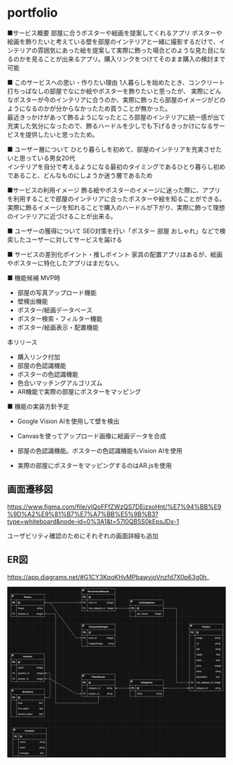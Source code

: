 # portfolio
■サービス概要
部屋に合うポスターや絵画を提案してくれるアプリ
ポスターや絵画を飾りたいと考えている壁を部屋のインテリアと一緒に撮影するだけで、インテリアの雰囲気にあった絵を提案して実際に飾った場合どのような見た目になるのかを見ることが出来るアプリ。購入リンクをつけてそのまま購入の検討まで可能

■ このサービスへの思い・作りたい理由
1人暮らしを始めたとき、コンクリート打ちっぱなしの部屋でなにか絵やポスターを飾りたいと思ったが、  実際にどんなポスターが今のインテリアに合うのか、実際に飾ったら部屋のイメージがどのようになるのかが分からなかったため買うことが無かった。  
最近きっかけがあって飾るようになったところ部屋のインテリアに統一感が出て充実した気分になったので、飾るハードルを少しでも下げるきっかけになるサービスを提供したいと思ったため。

■ ユーザー層について
ひとり暮らしを初めて、部屋のインテリアを充実させたいと思っている男女20代  
インテリアを自分で考えるようになる最初のタイミングであるひとり暮らし初めであること、どんなものにしようか迷う層であるため

■サービスの利用イメージ
飾る絵やポスターのイメージに迷った際に、アプリを利用することで部屋のインテリアに合ったポスターや絵を知ることができる。  
実際に飾るイメージを知れることで購入のハードルが下がり、実際に飾って理想のインテリアに近づけることが出来る。

■ ユーザーの獲得について
SEO対策を行い「ポスター 部屋 おしゃれ」などで検索したユーザーに対してサービスを届ける

■ サービスの差別化ポイント・推しポイント
家具の配置アプリはあるが、絵画やポスターに特化したアプリはまだない。  

■ 機能候補
MVP時
- 部屋の写真アップロード機能
- 壁検出機能
- ポスター/絵画データベース
- ポスター検索・フィルター機能
- ポスター/絵画表示・配置機能

本リリース
- 購入リンク付加
- 部屋の色認識機能
- ポスターの色認識機能
- 色合いマッチングアルゴリズム
- AR機能で実際の部屋にポスターをマッピング


■ 機能の実装方針予定
- Google Vision AIを使用して壁を検出
- Canvasを使ってアップロード画像に絵画データを合成

- 部屋の色認識機能。ポスターの色認識機能もVision AIを使用
- 実際の部屋にポスターをマッピングするのはAR.jsを使用

## 画面遷移図
https://www.figma.com/file/yIQoFFfZWzQS7DEjzxoHnt/%E7%94%BB%E9%9D%A2%E9%81%B7%E7%A7%BB%E5%9B%B3?type=whiteboard&node-id=0%3A1&t=57l0QB5S0kEpsJDx-1

ユーザビリティ確認のためにそれぞれの画面詳細も追加

## ER図
https://app.diagrams.net/#G1CY3KqoKHvMPbawyjoVnzfd7X0p63g0h_

![Alt text](image.png)